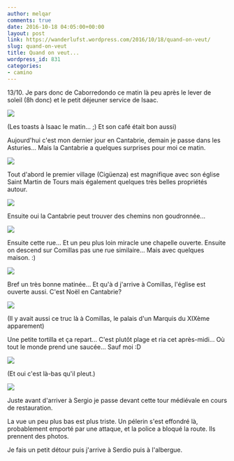 ```yaml
---
author: melqar
comments: true
date: 2016-10-18 04:05:00+00:00
layout: post
link: https://wanderlufst.wordpress.com/2016/10/18/quand-on-veut/
slug: quand-on-veut
title: Quand on veut...
wordpress_id: 831
categories:
- camino
---
```


13/10. Je pars donc de Caborredondo ce matin là peu après le lever de soleil (8h donc) et le petit déjeuner service de Isaac.

[![](http://wanderlufst.files.wordpress.com/2016/10/wp-image-66131191jpg.jpg)](http://wanderlufst.files.wordpress.com/2016/10/wp-image-66131191jpg.jpg)

(Les toasts à Isaac le matin... ;) Et son café était bon aussi)

Aujourd'hui c'est mon dernier jour en Cantabrie, demain je passe dans les Asturies... Mais la Cantabrie a quelques surprises pour moi ce matin.

[![](http://wanderlufst.files.wordpress.com/2016/10/wp-image-617949438jpg.jpg)](http://wanderlufst.files.wordpress.com/2016/10/wp-image-617949438jpg.jpg)

Tout d'abord le premier village (Cigüenza) est magnifique avec son église Saint Martin de Tours mais également quelques très belles propriétés autour.

[![](http://wanderlufst.files.wordpress.com/2016/10/wp-image-1024335302jpg.jpg)](http://wanderlufst.files.wordpress.com/2016/10/wp-image-1024335302jpg.jpg)

Ensuite oui la Cantabrie peut trouver des chemins non goudronnée...

[![](http://wanderlufst.files.wordpress.com/2016/10/wp-image-2006371806jpg.jpg)](http://wanderlufst.files.wordpress.com/2016/10/wp-image-2006371806jpg.jpg)

Ensuite cette rue... Et un peu plus loin miracle une chapelle ouverte. Ensuite on descend sur Comillas pas une rue similaire... Mais avec quelques maison. :)

[![](http://wanderlufst.files.wordpress.com/2016/10/wp-image-1265349290jpg.jpg)](http://wanderlufst.files.wordpress.com/2016/10/wp-image-1265349290jpg.jpg)

Bref un très bonne matinée... Et qu'à d j'arrive à Comillas, l'église est ouverte aussi. C'est Noël en Cantabrie?

[![](http://wanderlufst.files.wordpress.com/2016/10/wp-image-752718704jpg.jpg)](http://wanderlufst.files.wordpress.com/2016/10/wp-image-752718704jpg.jpg)

(Il y avait aussi ce truc là à Comillas, le palais d'un Marquis du XIXème apparement)

Une petite tortilla et ça repart... C'est plutôt plage et ria cet après-midi... Où tout le monde prend une saucée... Sauf moi :D

[![](http://wanderlufst.files.wordpress.com/2016/10/wp-image-744505924jpg.jpg)](http://wanderlufst.files.wordpress.com/2016/10/wp-image-744505924jpg.jpg)

(Et oui c'est là-bas qu'il pleut.)

[![](http://wanderlufst.files.wordpress.com/2016/10/wp-image-1424417284jpg.jpg)](http://wanderlufst.files.wordpress.com/2016/10/wp-image-1424417284jpg.jpg)

Juste avant d'arriver à Sergio je passe devant cette tour médiévale en cours de restauration.

La vue un peu plus bas est plus triste. Un pélerin s'est effondré là, probablement emporté par une attaque, et la police a bloqué la route. Ils prennent des photos.

Je fais un petit détour puis j'arrive à Serdio puis à l'albergue.
